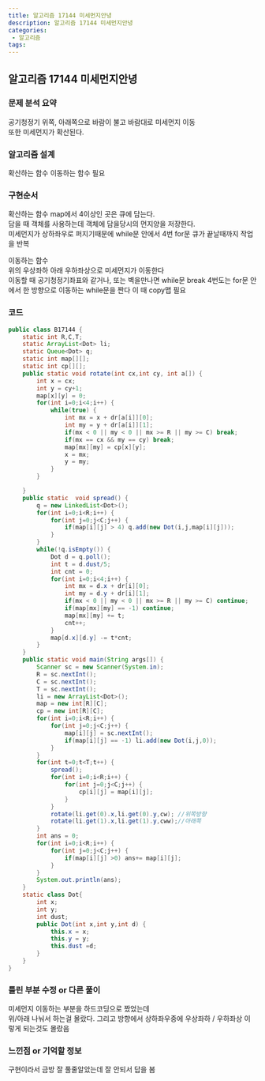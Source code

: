 ```yaml
---
title: 알고리즘 17144 미세먼지안녕
description: 알고리즘 17144 미세먼지안녕
categories:
 - 알고리즘  
tags:
---
```

## 알고리즘 17144 미세먼지안녕  
### 문제 분석 요약  
공기청정기 위쪽, 아래쪽으로 바람이 불고 바람대로 미세먼지 이동  
또한 미세먼지가 확산된다.
### 알고리즘 설계  
확산하는 함수
이동하는 함수 필요  

### 구현순서  
확산하는 함수
map에서 4이상인 곳은 큐에 담는다.  
담을 때 객체를 사용하는데 객체에 담을당시의 먼지양을 저장한다.  
미세먼지가 상하좌우로 퍼지기때문에 while문 안에서 4번 for문
큐가 끝날때까지 작업을 반복  

이동하는 함수  
위의 우상좌하 아래 우하좌상으로 미세먼지가 이동한다  
이동할 때 공기청정기좌표와 같거나, 또는 벽을만나면 while문 break
4번도는 for문 안에서 한 방향으로 이동하는 while문을 짠다
이 때 copy맵 필요  

### 코드  
```java
public class B17144 {
	static int R,C,T;
	static ArrayList<Dot> li;
	static Queue<Dot> q;
	static int map[][];
	static int cp[][];
	public static void rotate(int cx,int cy, int a[]) {
		int x = cx;
		int y = cy+1;
		map[x][y] = 0;
		for(int i=0;i<4;i++) {
			while(true) {
				int mx = x + dr[a[i]][0];
				int my = y + dr[a[i]][1];
				if(mx < 0 || my < 0 || mx >= R || my >= C) break;
				if(mx == cx && my == cy) break;
				map[mx][my] = cp[x][y];
				x = mx;
				y = my;
			}
		}

	}
	public static  void spread() {
		q = new LinkedList<Dot>();
		for(int i=0;i<R;i++) {
			for(int j=0;j<C;j++) {
				if(map[i][j] > 4) q.add(new Dot(i,j,map[i][j]));
			}
		}
		while(!q.isEmpty()) {
			Dot d = q.poll();
			int t = d.dust/5;
			int cnt = 0;
			for(int i=0;i<4;i++) {
				int mx = d.x + dr[i][0];
				int my = d.y + dr[i][1];
				if(mx < 0 || my < 0 || mx >= R || my >= C) continue;
				if(map[mx][my] == -1) continue;
				map[mx][my] += t;
				cnt++;
			}
			map[d.x][d.y] -= t*cnt;
		}
	}
	public static void main(String args[]) {
		Scanner sc = new Scanner(System.in);
		R = sc.nextInt();
		C = sc.nextInt();
		T = sc.nextInt();
		li = new ArrayList<Dot>();
		map = new int[R][C];
		cp = new int[R][C];
		for(int i=0;i<R;i++) {
			for(int j=0;j<C;j++) {
				map[i][j] = sc.nextInt();
				if(map[i][j] == -1) li.add(new Dot(i,j,0));
			}
		}
		for(int t=0;t<T;t++) {
			spread();
			for(int i=0;i<R;i++) {
				for(int j=0;j<C;j++) {
					cp[i][j] = map[i][j];
				}
			}
			rotate(li.get(0).x,li.get(0).y,cw); //위쪽방향
			rotate(li.get(1).x,li.get(1).y,cww);//아래쪽
		}
		int ans = 0;
		for(int i=0;i<R;i++) {
			for(int j=0;j<C;j++) {
				if(map[i][j] >0) ans+= map[i][j];
			}
		}
		System.out.println(ans);
	}
	static class Dot{
		int x;
		int y;
		int dust;
		public Dot(int x,int y,int d) {
			this.x = x;
			this.y = y;
			this.dust =d;
		}
	}
}

```

### 틀린 부분 수정 or 다른 풀이  
미세먼지 이동하는 부분을 하드코딩으로 짰었는데  
위/아래 나눠서 하는걸 몰랐다. 그리고 방향에서 상하좌우중에
우상좌하 / 우하좌상 이렇게 되는것도 몰랐음  

### 느낀점 or 기억할 정보  
구현이라서 금방 잘 풀줄알았는데 잘 안되서 답을 봄 

